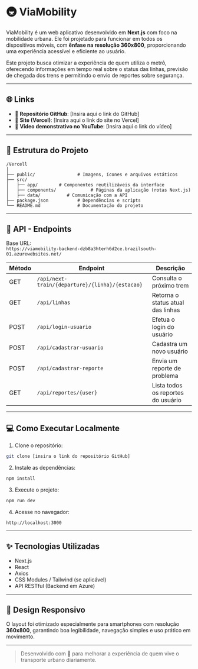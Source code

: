 # 🚇 ViaMobility

ViaMobility é um web aplicativo desenvolvido em **Next.js** com foco na mobilidade urbana. Ele foi projetado para funcionar em todos os dispositivos móveis, com **ênfase na resolução 360x800**, proporcionando uma experiência acessível e eficiente ao usuário.

Este projeto busca otimizar a experiência de quem utiliza o metrô, oferecendo informações em tempo real sobre o status das linhas, previsão de chegada dos trens e permitindo o envio de reportes sobre segurança.

---

## 🌐 Links

- 🔗 **Repositório GitHub**: [Insira aqui o link do GitHub]
- 🚀 **Site (Vercel)**: [Insira aqui o link do site no Vercel]
- 🎥 **Vídeo demonstrativo no YouTube**: [Insira aqui o link do vídeo]

---

## 📁 Estrutura do Projeto

```
/Vercell
│
├── public/                # Imagens, ícones e arquivos estáticos
├── src/
│   ├── app/        # Componentes reutilizáveis da interface
│   ├── components/             # Páginas da aplicação (rotas Next.js)
│   ├── data/          # Comunicação com a API
├── package.json           # Dependências e scripts
└── README.md              # Documentação do projeto
```

---

## 📡 API - Endpoints

Base URL:  
`https://viamobility-backend-dzb8a3hterh6d2ce.brazilsouth-01.azurewebsites.net/`

| Método | Endpoint                                                  | Descrição                          |
|--------|-----------------------------------------------------------|------------------------------------|
| GET    | `/api/next-train/{departure}/{linha}/{estacao}`          | Consulta o próximo trem            |
| GET    | `/api/linhas`                                             | Retorna o status atual das linhas |
| POST   | `/api/login-usuario`                                      | Efetua o login do usuário          |
| POST   | `/api/cadastrar-usuario`                                  | Cadastra um novo usuário           |
| POST   | `/api/cadastrar-reporte`                                  | Envia um reporte de problema       |
| GET    | `/api/reportes/{user}`                                    | Lista todos os reportes do usuário|

---

## 💻 Como Executar Localmente

1. Clone o repositório:

```bash
git clone [insira o link do repositório GitHub]
```

2. Instale as dependências:

```bash
npm install
```

3. Execute o projeto:

```bash
npm run dev
```

4. Acesse no navegador:

```
http://localhost:3000
```

---

## ✨ Tecnologias Utilizadas

- Next.js
- React
- Axios
- CSS Modules / Tailwind (se aplicável)
- API RESTful (Backend em Azure)

---

## 📲 Design Responsivo

O layout foi otimizado especialmente para smartphones com resolução **360x800**, garantindo boa legibilidade, navegação simples e uso prático em movimento.

---

> Desenvolvido com 💙 para melhorar a experiência de quem vive o transporte urbano diariamente.
